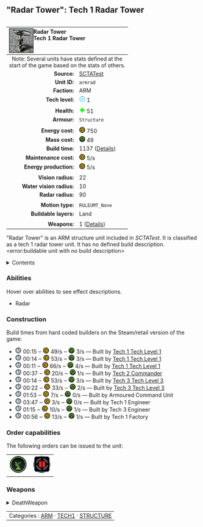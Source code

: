 "Radar Tower": Tech 1 Radar Tower
----
<table align="right">
    <thead>
        <tr>
            <th align="left" colspan="2">
                <img align="left" title="Radar Tower unit icon" src="icons/units/ARMRAD_icon.png" />Radar Tower<br />Tech 1 Radar Tower
            </th>
        </tr>
    </thead>
    <tbody>
        <tr><td align="center" colspan="2">Note: Several units have stats defined at the<br />start of the game based on the stats of others.</td></tr>
        <tr>
            <td align="right"><strong>Source:</strong></td>
            <td><a href="SCTATest">SCTATest</a></td>
        </tr>
        <tr>
            <td align="right"><strong>Unit ID:</strong></td>
            <td><code>armrad</code></td>
        </tr>
        <tr>
            <td align="right"><strong>Faction:</strong></td>
            <td>ARM</td>
        </tr>
        <tr>
            <td align="right"><strong>Tech level:</strong></td>
            <td><img src="icons/T1.png" title="Tech 1" /> 1</td>
        </tr>
        <tr><td align="center" colspan="2"></td></tr>
        <tr>
            <td align="right"><strong>Health:</strong></td>
            <td><img src="icons/health.png" title="Health" /> 51</td>
        </tr>
        <tr>
            <td align="right"><strong>Armour:</strong></td>
            <td><code>Structure</code></td>
        </tr>
        <tr><td align="center" colspan="2"></td></tr>
        <tr>
            <td align="right"><strong>Energy cost:</strong></td>
            <td><img src="icons/energy.png" title="Energy" /> 750</td>
        </tr>
        <tr>
            <td align="right"><strong>Mass cost:</strong></td>
            <td><img src="icons/mass.png" title="Mass" /> 49</td>
        </tr>
        <tr>
            <td align="right"><strong>Build time:</strong></td>
            <td>1137 (<a href="#construction">Details</a>)</td>
        </tr>
        <tr>
            <td align="right"><strong>Maintenance cost:</strong></td>
            <td><img src="icons/energy.png" title="Energy" /> 5/s</td>
        </tr>
        <tr>
            <td align="right"><strong>Energy production:</strong></td>
            <td><img src="icons/energy.png" title="Energy" /> 5/s</td>
        </tr>
        <tr><td align="center" colspan="2"></td></tr>
        <tr>
            <td align="right"><strong>Vision radius:</strong></td>
            <td>22</td>
        </tr>
        <tr>
            <td align="right"><strong>Water vision radius:</strong></td>
            <td>10</td>
        </tr>
        <tr>
            <td align="right"><strong>Radar radius:</strong></td>
            <td>90</td>
        </tr>
        <tr><td align="center" colspan="2"></td></tr>
        <tr>
            <td align="right"><strong>Motion type:</strong></td>
            <td><code>RULEUMT_None</code></td>
        </tr>
        <tr>
            <td align="right"><strong>Buildable layers:</strong></td>
            <td>Land</td>
        </tr>
        <tr><td align="center" colspan="2"></td></tr>
        <tr>
            <td align="right"><strong>Weapons:</strong></td>
            <td>1 (<a href="#weapons">Details</a>)</td>
        </tr>
    </tbody>
</table>

"Radar Tower" is an ARM structure unit included in *SCTATest*.
It is classified as a tech 1 radar tower unit. It has no defined build description.<error:buildable unit with no build description>

<details>
<summary>Contents</summary>

1. – <a href="#abilities">Abilities</a>
2. – <a href="#construction">Construction</a>
3. – <a href="#order-capabilities">Order capabilities</a>
4. – <a href="#weapons">Weapons</a>
</details>

### Abilities
Hover over abilities to see effect descriptions.

* <span title="Can see blips of units not seen by vision that are on or above water">Radar</span>

### Construction
Build times from hard coded builders on the Steam/retail version of the game:
* <img src="icons/time.png" title="Time" /> 00:15 ‒ <img src="icons/energy.png" title="Energy" /> 49/s ‒ <img src="icons/mass.png" title="Mass" /> 3/s — Built by <a href="ARMCA">Tech 1 Tech Level 1</a>
* <img src="icons/time.png" title="Time" /> 00:14 ‒ <img src="icons/energy.png" title="Energy" /> 53/s ‒ <img src="icons/mass.png" title="Mass" /> 3/s — Built by <a href="ARMCK">Tech 1 Tech Level 1</a>
* <img src="icons/time.png" title="Time" /> 00:11 ‒ <img src="icons/energy.png" title="Energy" /> 66/s ‒ <img src="icons/mass.png" title="Mass" /> 4/s — Built by <a href="ARMCV">Tech 1 Tech Level 1</a>
* <img src="icons/time.png" title="Time" /> 00:37 ‒ <img src="icons/energy.png" title="Energy" /> 20/s ‒ <img src="icons/mass.png" title="Mass" /> 1/s — Built by <a href="ARMDECOM">Tech 2 Commander</a>
* <img src="icons/time.png" title="Time" /> 00:14 ‒ <img src="icons/energy.png" title="Energy" /> 53/s ‒ <img src="icons/mass.png" title="Mass" /> 3/s — Built by <a href="ARMCH">Tech 3 Tech Level 3</a>
* <img src="icons/time.png" title="Time" /> 00:22 ‒ <img src="icons/energy.png" title="Energy" /> 33/s ‒ <img src="icons/mass.png" title="Mass" /> 2/s — Built by <a href="ARMCSA">Tech 3 Tech Level 3</a>
* <img src="icons/time.png" title="Time" /> 01:53 ‒ <img src="icons/energy.png" title="Energy" /> 7/s ‒ <img src="icons/mass.png" title="Mass" /> 0/s — Built by Armoured Command Unit
* <img src="icons/time.png" title="Time" /> 03:47 ‒ <img src="icons/energy.png" title="Energy" /> 3/s ‒ <img src="icons/mass.png" title="Mass" /> 0/s — Built by Tech 1 Engineer
* <img src="icons/time.png" title="Time" /> 01:15 ‒ <img src="icons/energy.png" title="Energy" /> 10/s ‒ <img src="icons/mass.png" title="Mass" /> 1/s — Built by Tech 3 Engineer
* <img src="icons/time.png" title="Time" /> 00:56 ‒ <img src="icons/energy.png" title="Energy" /> 13/s ‒ <img src="icons/mass.png" title="Mass" /> 1/s — Built by Tech 1 Factory

### Order capabilities
The following orders can be issued to the unit:
<table>
<td><img float="left" src="icons/orders/intel.png" title="Intelligence Toggle
Turn the selected units radar, sonar or Omni on/off" /></td>
<td><img float="left" src="icons/orders/pause.png" title="Pause Construction
Pause/unpause current construction order" /></td>
</table>

### Weapons
<details>
<summary>DeathWeapon</summary>
<p>
    <table>
        <tr>
            <td align="right"><strong>Damage:</strong></td>
            <td>50</td>
        </tr>
        <tr>
            <td align="right"><strong>Damage radius:</strong></td>
            <td>3</td>
        </tr>
        <tr>
            <td align="right"><strong>Damage type:</strong></td>
            <td><code>Normal</code></td>
        </tr>
        <tr>
            <td align="right"><strong>Flags:</strong></td>
            <td>Damage friendly</td>
        </tr>
    </table>
</p>
</details>


<table align=center>
<td>Categories : <a href="_categories.ARM">ARM</a> · <a href="_categories.TECH1">TECH1</a> · <a href="_categories.STRUCTURE">STRUCTURE</a>
